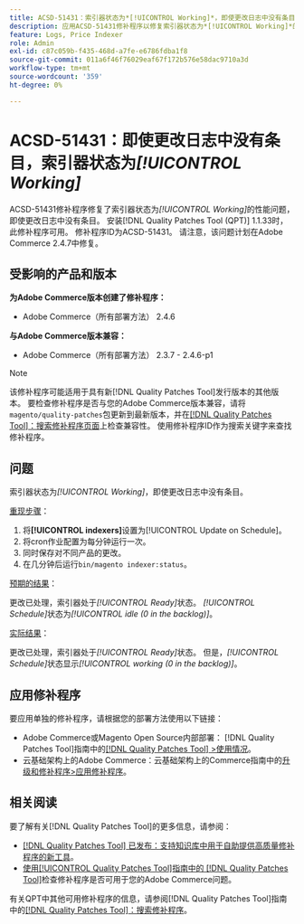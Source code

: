 ```yaml
---
title: ACSD-51431：索引器状态为*[!UICONTROL Working]*，即使更改日志中没有条目
description: 应用ACSD-51431修补程序以修复索引器状态为*[!UICONTROL Working]*的Adobe Commerce问题，即使更改日志中没有条目。
feature: Logs, Price Indexer
role: Admin
exl-id: c87c059b-f435-468d-a7fe-e6786fdba1f8
source-git-commit: 011a6f46f76029eaf67f172b576e58dac9710a3d
workflow-type: tm+mt
source-wordcount: '359'
ht-degree: 0%

---
```


# ACSD-51431：即使更改日志中没有条目，索引器状态为&#x200B;*[!UICONTROL Working]*

ACSD-51431修补程序修复了索引器状态为&#x200B;*[!UICONTROL Working]*&#x200B;的性能问题，即使更改日志中没有条目。 安装[!DNL Quality Patches Tool (QPT)] 1.1.33时，此修补程序可用。 修补程序ID为ACSD-51431。 请注意，该问题计划在Adobe Commerce 2.4.7中修复。

## 受影响的产品和版本

**为Adobe Commerce版本创建了修补程序：**

* Adobe Commerce（所有部署方法） 2.4.6

**与Adobe Commerce版本兼容：**

* Adobe Commerce（所有部署方法） 2.3.7 - 2.4.6-p1

>[!NOTE]
>
>该修补程序可能适用于具有新[!DNL Quality Patches Tool]发行版本的其他版本。 要检查修补程序是否与您的Adobe Commerce版本兼容，请将`magento/quality-patches`包更新到最新版本，并在[[!DNL Quality Patches Tool]：搜索修补程序页面](https://experienceleague.adobe.com/tools/commerce-quality-patches/index.html)上检查兼容性。 使用修补程序ID作为搜索关键字来查找修补程序。

## 问题

索引器状态为&#x200B;*[!UICONTROL Working]*，即使更改日志中没有条目。

<u>重现步骤</u>：

1. 将&#x200B;**[!UICONTROL indexers]**&#x200B;设置为[!UICONTROL Update on Schedule]。
1. 将cron作业配置为每分钟运行一次。
1. 同时保存对不同产品的更改。
1. 在几分钟后运行`bin/magento indexer:status`。

<u>预期的结果</u>：

更改已处理，索引器处于&#x200B;*[!UICONTROL Ready]*&#x200B;状态。 *[!UICONTROL Schedule]*&#x200B;状态为&#x200B;*[!UICONTROL idle (0 in the backlog)]*。

<u>实际结果</u>：

更改已处理，索引器处于&#x200B;*[!UICONTROL Ready]*&#x200B;状态。 但是，*[!UICONTROL Schedule]*&#x200B;状态显示&#x200B;*[!UICONTROL working (0 in the backlog)]*。

## 应用修补程序

要应用单独的修补程序，请根据您的部署方法使用以下链接：

* Adobe Commerce或Magento Open Source内部部署： [!DNL Quality Patches Tool]指南中的[[!DNL Quality Patches Tool] >使用情况](/help/tools/quality-patches-tool/usage.md)。
* 云基础架构上的Adobe Commerce：云基础架构上的Commerce指南中的[升级和修补程序>应用修补程序](https://experienceleague.adobe.com/docs/commerce-cloud-service/user-guide/develop/upgrade/apply-patches.html)。

## 相关阅读

要了解有关[!DNL Quality Patches Tool]的更多信息，请参阅：

* [[!DNL Quality Patches Tool] 已发布：支持知识库中用于自助提供高质量修补程序的新工具](https://experienceleague.adobe.com/en/docs/commerce-operations/tools/quality-patches-tool/quality-patches-tool-to-self-serve-quality-patches)。
* [使用[!UICONTROL Quality Patches Tool]指南中的 [!DNL Quality Patches Tool]](/help/tools/quality-patches-tool/patches-available-in-qpt/check-patch-for-magento-issue-with-magento-quality-patches.md)检查修补程序是否可用于您的Adobe Commerce问题。


有关QPT中其他可用修补程序的信息，请参阅[!DNL Quality Patches Tool]指南中的[[!DNL Quality Patches Tool]：搜索修补程序](https://experienceleague.adobe.com/tools/commerce-quality-patches/index.html)。
